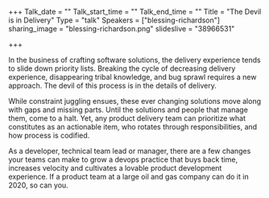 +++
Talk_date = ""
Talk_start_time = ""
Talk_end_time = ""
Title = "The Devil is in Delivery"
Type = "talk"
Speakers = ["blessing-richardson"]
sharing_image = "blessing-richardson.png"
slideslive = "38966531"

+++

In the business of crafting software solutions, the delivery experience tends to slide down priority lists. Breaking the cycle of decreasing delivery experience, disappearing tribal knowledge, and bug sprawl requires a new approach. The devil of this process is in the details of delivery.

While constraint juggling ensues, these ever changing solutions move along with gaps and missing parts. Until the solutions and people that manage them, come to a halt. Yet, any product delivery team can prioritize what constitutes as an actionable item, who rotates through responsibilities, and how process is codified.

As a developer, technical team lead or manager, there are a few changes your teams can make to grow a devops practice that buys back time, increases velocity and cultivates a lovable product development experience. If a product team at a large oil and gas company can do it in 2020, so can you.
